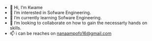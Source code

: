 - 👋 Hi, I’m Kwame
- 👀 I’m interested in Sofware Engineering.
- 🌱 I’m currently learning Sofware Engineering. 
- 💞️ I’m looking to collaborate on how to gain the necessarty hands on skills.
- 📫 i can be reaches on nanaampofo16@gmail.com

<!---
nampofo16/nampofo16 is a ✨ special ✨ repository because its `README.md` (this file) appears on your GitHub profile.
You can click the Preview link to take a look at your changes.
--->
